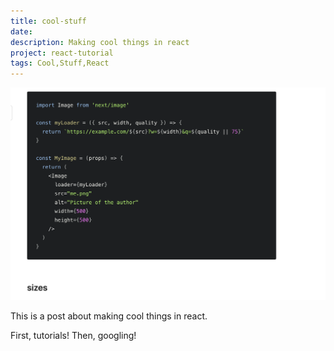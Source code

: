 ```yaml
---
title: cool-stuff
date:
description: Making cool things in react
project: react-tutorial
tags: Cool,Stuff,React
---
```


![A Random Photo](./random-pic.png)

This is a post about making cool things in react.

First, tutorials! Then, googling!
